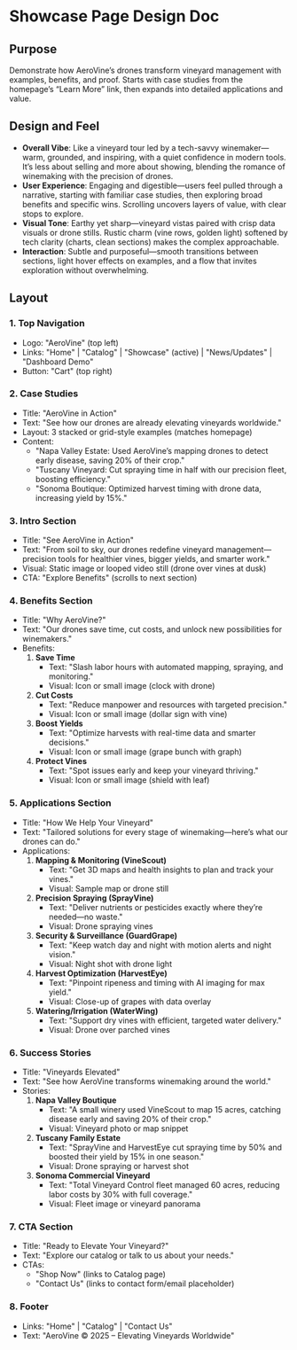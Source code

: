 # Showcase Page Design Doc

## Purpose
Demonstrate how AeroVine’s drones transform vineyard management with examples, benefits, and proof. Starts with case studies from the homepage’s “Learn More” link, then expands into detailed applications and value.

## Design and Feel
- **Overall Vibe**: Like a vineyard tour led by a tech-savvy winemaker—warm, grounded, and inspiring, with a quiet confidence in modern tools. It’s less about selling and more about showing, blending the romance of winemaking with the precision of drones.
- **User Experience**: Engaging and digestible—users feel pulled through a narrative, starting with familiar case studies, then exploring broad benefits and specific wins. Scrolling uncovers layers of value, with clear stops to explore.
- **Visual Tone**: Earthy yet sharp—vineyard vistas paired with crisp data visuals or drone stills. Rustic charm (vine rows, golden light) softened by tech clarity (charts, clean sections) makes the complex approachable.
- **Interaction**: Subtle and purposeful—smooth transitions between sections, light hover effects on examples, and a flow that invites exploration without overwhelming.

## Layout

### 1. Top Navigation
- Logo: "AeroVine" (top left)
- Links: "Home" | "Catalog" | "Showcase" (active) | "News/Updates" | "Dashboard Demo"
- Button: "Cart" (top right)

### 2. Case Studies
- Title: "AeroVine in Action"
- Text: "See how our drones are already elevating vineyards worldwide."
- Layout: 3 stacked or grid-style examples (matches homepage)
- Content:
  - "Napa Valley Estate: Used AeroVine’s mapping drones to detect early disease, saving 20% of their crop."
  - "Tuscany Vineyard: Cut spraying time in half with our precision fleet, boosting efficiency."
  - "Sonoma Boutique: Optimized harvest timing with drone data, increasing yield by 15%."

### 3. Intro Section
- Title: "See AeroVine in Action"
- Text: "From soil to sky, our drones redefine vineyard management—precision tools for healthier vines, bigger yields, and smarter work."
- Visual: Static image or looped video still (drone over vines at dusk)
- CTA: "Explore Benefits" (scrolls to next section)

### 4. Benefits Section
- Title: "Why AeroVine?"
- Text: "Our drones save time, cut costs, and unlock new possibilities for winemakers."
- Benefits:
  1. **Save Time**
     - Text: "Slash labor hours with automated mapping, spraying, and monitoring."
     - Visual: Icon or small image (clock with drone)
  2. **Cut Costs**
     - Text: "Reduce manpower and resources with targeted precision."
     - Visual: Icon or small image (dollar sign with vine)
  3. **Boost Yields**
     - Text: "Optimize harvests with real-time data and smarter decisions."
     - Visual: Icon or small image (grape bunch with graph)
  4. **Protect Vines**
     - Text: "Spot issues early and keep your vineyard thriving."
     - Visual: Icon or small image (shield with leaf)

### 5. Applications Section
- Title: "How We Help Your Vineyard"
- Text: "Tailored solutions for every stage of winemaking—here’s what our drones can do."
- Applications:
  1. **Mapping & Monitoring (VineScout)**
     - Text: "Get 3D maps and health insights to plan and track your vines."
     - Visual: Sample map or drone still
  2. **Precision Spraying (SprayVine)**
     - Text: "Deliver nutrients or pesticides exactly where they’re needed—no waste."
     - Visual: Drone spraying vines
  3. **Security & Surveillance (GuardGrape)**
     - Text: "Keep watch day and night with motion alerts and night vision."
     - Visual: Night shot with drone light
  4. **Harvest Optimization (HarvestEye)**
     - Text: "Pinpoint ripeness and timing with AI imaging for max yield."
     - Visual: Close-up of grapes with data overlay
  5. **Watering/Irrigation (WaterWing)**
     - Text: "Support dry vines with efficient, targeted water delivery."
     - Visual: Drone over parched vines

### 6. Success Stories
- Title: "Vineyards Elevated"
- Text: "See how AeroVine transforms winemaking around the world."
- Stories:
  1. **Napa Valley Boutique**
     - Text: "A small winery used VineScout to map 15 acres, catching disease early and saving 20% of their crop."
     - Visual: Vineyard photo or map snippet
  2. **Tuscany Family Estate**
     - Text: "SprayVine and HarvestEye cut spraying time by 50% and boosted their yield by 15% in one season."
     - Visual: Drone spraying or harvest shot
  3. **Sonoma Commercial Vineyard**
     - Text: "Total Vineyard Control fleet managed 60 acres, reducing labor costs by 30% with full coverage."
     - Visual: Fleet image or vineyard panorama

### 7. CTA Section
- Title: "Ready to Elevate Your Vineyard?"
- Text: "Explore our catalog or talk to us about your needs."
- CTAs:
  - "Shop Now" (links to Catalog page)
  - "Contact Us" (links to contact form/email placeholder)

### 8. Footer
- Links: "Home" | "Catalog" | "Contact Us"
- Text: "AeroVine © 2025 – Elevating Vineyards Worldwide"
